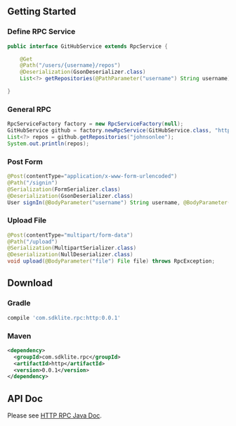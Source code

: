 ## Getting Started

### Define RPC Service

```java
public interface GitHubService extends RpcService {

    @Get
    @Path("/users/{username}/repos")
    @Deserialization(GsonDeserializer.class)
    List<?> getRepositories(@PathParameter("username") String username) throws RpcException;

}
```

### General RPC

```java
RpcServiceFactory factory = new RpcServiceFactory(null);
GitHubService github = factory.newRpcService(GitHubService.class, "https://api.github.com");
List<?> repos = github.getRepositories("johnsonlee");
System.out.println(repos);
```

### Post Form

```java
@Post(contentType="application/x-www-form-urlencoded")
@Path("/signin")
@Serialization(FormSerializer.class)
@Deserialization(GsonDeserializer.class)
User signIn(@BodyParameter("username") String username, @BodyParameter("password") String password) throws RpcException;
```

### Upload File

```java
@Post(contentType="multipart/form-data")
@Path("/upload")
@Serialization(MultipartSerializer.class)
@Deserialization(NullDeserializer.class)
void upload(@BodyParameter("file") File file) throws RpcException;
```

## Download

### Gradle

```gradle
compile 'com.sdklite.rpc:http:0.0.1'
```

### Maven

```xml
<dependency>
  <groupId>com.sdklite.rpc</groupId>
  <artifactId>http</artifactId>
  <version>0.0.1</version>
</dependency>
```

## API Doc

Please see [HTTP RPC Java Doc](http://http.rpc.sdklite.com).